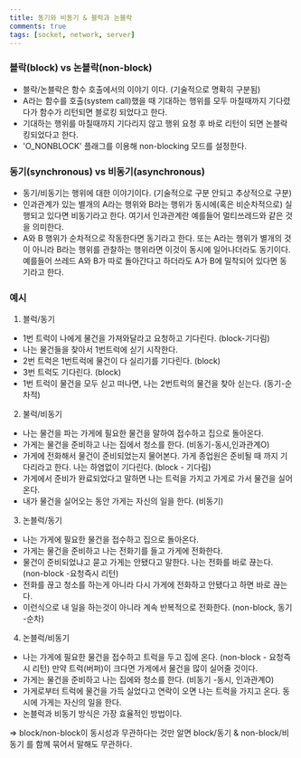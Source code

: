 ```yaml
---
title: 동기와 비동기 & 블락과 논블락
comments: true
tags: [socket, network, server]
---
```


### 블락(block) vs 논블락(non-block)
- 블락/논블락은 함수 호출에서의 이야기 이다. (기술적으로 명확히 구분됨)
- A라는 함수를 호출(system call)했을 때 기대하는 행위를 모두 마칠때까지 기다렸다가 함수가 리턴되면 블로킹 되었다고 한다.
- 기대하는 행위를 마칠때까지 기다리지 않고 행위 요청 후 바로 리턴이 되면 논블락킹되었다고 한다.
- 'O_NONBLOCK' 플래그를 이용해 non-blocking 모드를 설정한다.

### 동기(synchronous) vs 비동기(asynchronous)
- 동기/비동기는 행위에 대한 이야기이다. (기술적으로 구분 안되고 추상적으로 구분)
- 인과관계가 있는 별개의 A라는 행위와 B라는 행위가 동시에(혹은 비순차적으로) 실행되고 있다면 비동기라고 한다. 여기서 인과관계란 예를들어 멀티쓰레드와 같은 것을 의미한다.
- A와 B 행위가 순차적으로 작동한다면 동기라고 한다. 또는 A라는 행위가 별개의 것이 아니라 B라는 행위를 관찰하는 행위라면 이것이 동시에 일어나더라도 동기이다. 예를들어 쓰레드 A와 B가 따로 돌아간다고 하더라도 A가 B에 밀착되어 있다면 동기라고 한다.

### 예시
1. 블럭/동기
- 1번 트럭이 나에게 물건을 가져와달라고 요청하고 기다린다. (block-기다림)
- 나는 물건들을 찾아서 1번트럭에 싣기 시작한다.
- 2번 트럭은 1번트럭에 물건이 다 실리기를 기다린다. (block)
- 3번 트럭도 기다린다. (block)
- 1번 트럭이 물건을 모두 싣고 떠나면, 나는 2번트럭의 물건을 찾아 싣는다. (동기-순차적)

2. 불럭/비동기
- 나는 물건을 파는 가게에 필요한 물건을 말하여 접수하고 집으로 돌아온다.
- 가게는 물건을 준비하고 나는 집에서 청소를 한다. (비동기-동시,인과관계O)
- 가게에 전화해서 물건이 준비되었는지 물어본다. 가게 종업원은 준비될 때 까지 기다리라고 한다. 나는 하염없이 기다린다. (block - 기다림)
- 가게에서 준비가 완료되었다고 말하면 나는 트럭을 가지고 가게로 가서 물건을 실어온다.
- 내가 물건을 실어오는 동안 가게는 자신의 일을 한다. (비동기)

3. 논블럭/동기
- 나는 가게에 필요한 물건을 접수하고 집으로 돌아온다.
- 가게는 물건을 준비하고 나는 전화기를 들고 가게에 전화한다.
- 물건이 준비되었냐고 묻고 가게는 안됐다고 말한다. 나는 전화를 바로 끊는다. (non-block -요청즉시 리턴)
- 전화를 끊고 청소를 하는게 아니라 다시 가게에 전화하고 안됐다고 하면 바로 끊는다.
- 이런식으로 내 일을 하는것이 아니라 계속 반복적으로 전화한다. (non-block, 동기 -순차)

4. 논블럭/비동기
- 나는 가게에 필요한 물건을 접수하고 트럭을 두고 집에 온다. (non-block - 요청즉시 리턴)
만약 트럭(버퍼)이 크다면 가게에서 물건을 많이 실어줄 것이다.
- 가게는 물건을 준비하고 나는 집에와 청소를 한다. (비동기 -동시, 인과관계O)
- 가게로부터 트럭에 물건을 가득 실었다고 연락이 오면 나는 트럭을 가지고 온다. 동시에 가게는 자신의 일을 한다.
- 논블럭과 비동기 방식은 가장 효율적인 방법이다.

=> block/non-block이 동시성과 무관하다는 것만 알면 block/동기 & non-block/비동기 를 함께 묶어서 말해도 무관하다.




